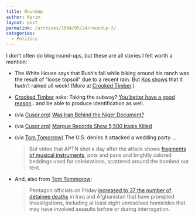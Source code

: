 ```yaml
---
title: Roundup
author: Kerim
layout: post
permalink: /archives/2004/05/24/roundup-2/
categories:
  - Politics
---
```

I don&#8217;t often do blog round-ups, but these are all stories I felt worth a mention:

  * The White House says that Bush&#8217;s fall while biking around his ranch was the result of &#8220;loose topsoil&#8221; due to a recent rain. But <a href="http://www.dailykos.com/story/2004/5/23/201822/996" onclick="_gaq.push(['_trackEvent', 'outbound-article', 'http://www.dailykos.com/story/2004/5/23/201822/996', 'Kos shows']);" >Kos shows</a> that it hadn&#8217;t rained all week! (More at <a href="http://www.crookedtimber.org/archives/001899.html" onclick="_gaq.push(['_trackEvent', 'outbound-article', 'http://www.crookedtimber.org/archives/001899.html', 'Crooked Timber']);" >Crooked Timber</a>.)
  * <a href="http://www.crookedtimber.org/archives/001905.html" onclick="_gaq.push(['_trackEvent', 'outbound-article', 'http://www.crookedtimber.org/archives/001905.html', 'Crooked Timber']);" >Crooked Timber</a> asks: Taking the subway? <a href="http://www.boston.com/news/local/articles/2004/05/22/mbta_set_to_begin_passenger_id_stops/" onclick="_gaq.push(['_trackEvent', 'outbound-article', 'http://www.boston.com/news/local/articles/2004/05/22/mbta_set_to_begin_passenger_id_stops/', 'You better have a good reason']);" >You better have a good reason</a>.. and be able to produce identification as well.
  * (via <a href="http://cursor.org/" onclick="_gaq.push(['_trackEvent', 'outbound-article', 'http://cursor.org/', 'Cusor.org']);" >Cusor.org</a>) <a href="http://econ4dean.typepad.com/lerxst/2004/05/was_iran_behind.html" onclick="_gaq.push(['_trackEvent', 'outbound-article', 'http://econ4dean.typepad.com/lerxst/2004/05/was_iran_behind.html', 'Was Iran Behind the Niger Document?']);" >Was Iran Behind the Niger Document?</a>
  * (via <a href="http://cursor.org/" onclick="_gaq.push(['_trackEvent', 'outbound-article', 'http://cursor.org/', 'Cusor.org']);" >Cusor.org</a>) <a href="http://news.yahoo.com/news?tmpl=story&#038;cid=540&#038;u=/ap/20040524/ap_on_re_mi_ea/iraq_violent_deaths&#038;printer=1" onclick="_gaq.push(['_trackEvent', 'outbound-article', 'http://news.yahoo.com/news?tmpl=story&cid=540&u=/ap/20040524/ap_on_re_mi_ea/iraq_violent_deaths&printer=1', 'Morgue Records Show 5,500 Iraqis Killed']);" >Morgue Records Show 5,500 Iraqis Killed</a>
  * (via <a href="http://www.thismodernworld.com/weblog/mtarchives/week_2004_05_23.html#001550" onclick="_gaq.push(['_trackEvent', 'outbound-article', 'http://www.thismodernworld.com/weblog/mtarchives/week_2004_05_23.html#001550', 'Tom Tomorrow']);" >Tom Tomorrow</a>) The U.S. denies it attacked a wedding party &#8230;  
    > But video that APTN shot a day after the attack shows <a href="http://story.news.yahoo.com/news?tmpl=story&#038;u=/ap/iraq_attack" onclick="_gaq.push(['_trackEvent', 'outbound-article', 'http://story.news.yahoo.com/news?tmpl=story&u=/ap/iraq_attack', 'fragments of musical instruments']);" >fragments of musical instruments</a>, pots and pans and brightly colored beddings used for celebrations, scattered around the bombed out tent.

  * And, also from <a href="http://www.thismodernworld.com/weblog/mtarchives/week_2004_05_23.html#001551" onclick="_gaq.push(['_trackEvent', 'outbound-article', 'http://www.thismodernworld.com/weblog/mtarchives/week_2004_05_23.html#001551', 'Tom Tommorow']);" >Tom Tommorow</a>:  
    > Pentagon officials on Friday <a href="http://www.latimes.com/news/nationworld/iraq/la-fg-prison22may22,1,3407078.story?coll=la-home-headlines" onclick="_gaq.push(['_trackEvent', 'outbound-article', 'http://www.latimes.com/news/nationworld/iraq/la-fg-prison22may22,1,3407078.story?coll=la-home-headlines', 'increased to 37 the number of detainee deaths']);" >increased to 37 the number of detainee deaths</a> in Iraq and Afghanistan that have prompted investigations, including at least eight unresolved homicides that may have involved assaults before or during interrogation.


